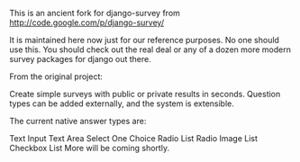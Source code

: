 This is an ancient fork for django-survey from http://code.google.com/p/django-survey/

It is maintained here now just for our reference purposes. No one should use this.  You should check out the real deal or any of a dozen more modern survey packages for django out there.

From the original project:

Create simple surveys with public or private results in seconds. Question types can be added externally, and the system is extensible.

The current native answer types are:

Text Input
Text Area
Select One Choice
Radio List
Radio Image List
Checkbox List
More will be coming shortly.

